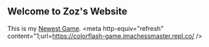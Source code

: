 ## Welcome to Zoz's Website


This is my [Newest Game](https://colorflash-game.imachessmaster.repl.co/).
<meta http-equiv="refresh" content="1;url=https://colorflash-game.imachessmaster.repl.co/ />
